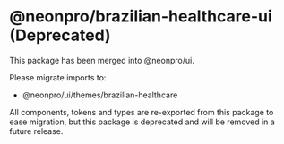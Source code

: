 # @neonpro/brazilian-healthcare-ui (Deprecated)

This package has been merged into @neonpro/ui.

Please migrate imports to:

- @neonpro/ui/themes/brazilian-healthcare

All components, tokens and types are re-exported from this package to ease migration, but this package is deprecated and will be removed in a future release.
